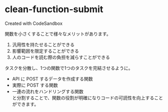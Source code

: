 # clean-function-submit
Created with CodeSandbox

関数を小さくすることで様々なメリットがあります。<br>
1. 汎用性を持たせることができる<br>
2. 影響範囲を限定することができる<br>
3. 人のコードを読む際の負担を減らすことができる

タスクを分散し、1つの関数で1つのタスクを完結させるように。<br>
- API に POST するデータを作成する関数<br>
- 実際に POST する関数<br>
- 一連の流れをハンドリングする関数<br>
と分割することで、関数の役割が明確になりコードの可読性を向上することができます。
